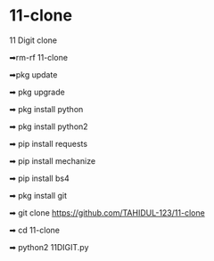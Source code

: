 # 11-clone
11 Digit clone

➡rm-rf 11-clone

➡pkg update

➡ pkg upgrade

➡ pkg install python

➡ pkg install python2

➡ pip install requests

➡ pip install mechanize

➡ pip install bs4

➡ pkg install git

➡ git clone https://github.com/TAHIDUL-123/11-clone

➡ cd 11-clone

➡ python2 11DIGIT.py
